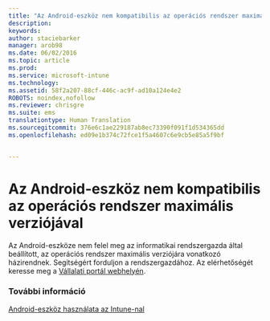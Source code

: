 ```yaml
---
title: "Az Android-eszköz nem kompatibilis az operációs rendszer maximális verziójával | Microsoft Intune"
description: 
keywords: 
author: staciebarker
manager: arob98
ms.date: 06/02/2016
ms.topic: article
ms.prod: 
ms.service: microsoft-intune
ms.technology: 
ms.assetid: 58f2a207-88cf-446c-ac9f-ad10a124e4e2
ROBOTS: noindex,nofollow
ms.reviewer: chrisgre
ms.suite: ems
translationtype: Human Translation
ms.sourcegitcommit: 376e6c1ae229187ab8ec73390f091f1d534365dd
ms.openlocfilehash: ed09e1b374c72fce1f5a4607c6e9cb5e85a5f9bf


---
```


# Az Android-eszköz nem kompatibilis az operációs rendszer maximális verziójával

Az Android-eszköze nem felel meg az informatikai rendszergazda által beállított, az operációs rendszer maximális verziójára vonatkozó házirendnek. Segítségért forduljon a rendszergazdához. Az elérhetőségét keresse meg a [Vállalati portál webhelyén](http://portal.manage.microsoft.com).


### További információ
[Android-eszköz használata az Intune-nal](using-your-android-device-with-intune.md)


<!--HONumber=Jul16_HO3-->


